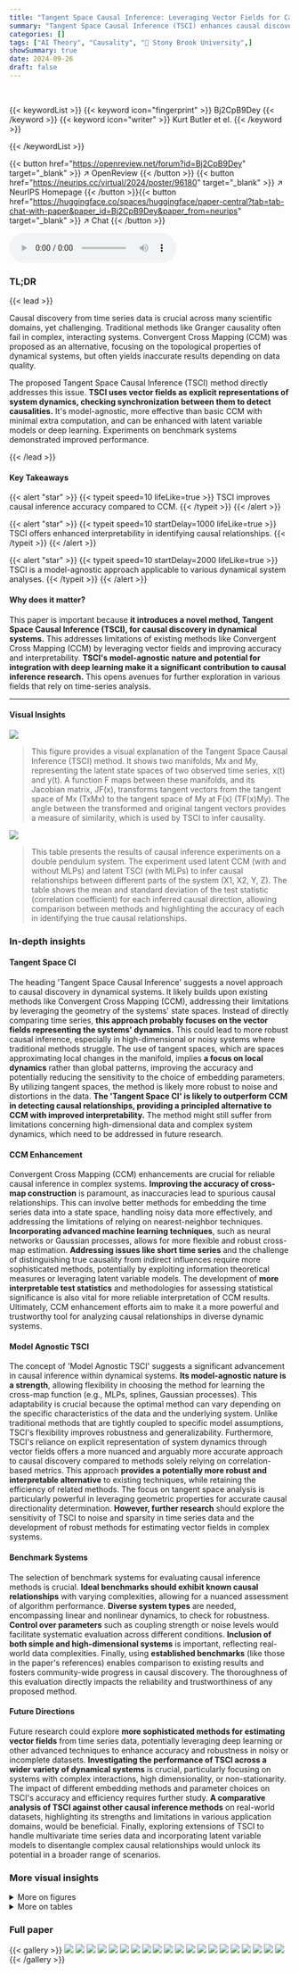 ```yaml
---
title: "Tangent Space Causal Inference: Leveraging Vector Fields for Causal Discovery in Dynamical Systems"
summary: "Tangent Space Causal Inference (TSCI) enhances causal discovery in dynamical systems by leveraging vector fields, outperforming existing methods in accuracy and interpretability."
categories: []
tags: ["AI Theory", "Causality", "🏢 Stony Brook University",]
showSummary: true
date: 2024-09-26
draft: false
---
```


<br>

{{< keywordList >}}
{{< keyword icon="fingerprint" >}} Bj2CpB9Dey {{< /keyword >}}
{{< keyword icon="writer" >}} Kurt Butler et el. {{< /keyword >}}
 
{{< /keywordList >}}

{{< button href="https://openreview.net/forum?id=Bj2CpB9Dey" target="_blank" >}}
↗ OpenReview
{{< /button >}}
{{< button href="https://neurips.cc/virtual/2024/poster/96180" target="_blank" >}}
↗ NeurIPS Homepage
{{< /button >}}{{< button href="https://huggingface.co/spaces/huggingface/paper-central?tab=tab-chat-with-paper&paper_id=Bj2CpB9Dey&paper_from=neurips" target="_blank" >}}
↗ Chat
{{< /button >}}



<audio controls>
    <source src="https://ai-paper-reviewer.com/Bj2CpB9Dey/podcast.wav" type="audio/wav">
    Your browser does not support the audio element.
</audio>


### TL;DR


{{< lead >}}

Causal discovery from time series data is crucial across many scientific domains, yet challenging. Traditional methods like Granger causality often fail in complex, interacting systems. Convergent Cross Mapping (CCM) was proposed as an alternative, focusing on the topological properties of dynamical systems, but often yields inaccurate results depending on data quality.

The proposed Tangent Space Causal Inference (TSCI) method directly addresses this issue. **TSCI uses vector fields as explicit representations of system dynamics, checking synchronization between them to detect causalities.** It's model-agnostic, more effective than basic CCM with minimal extra computation, and can be enhanced with latent variable models or deep learning.  Experiments on benchmark systems demonstrated improved performance.

{{< /lead >}}


#### Key Takeaways

{{< alert "star" >}}
{{< typeit speed=10 lifeLike=true >}} TSCI improves causal inference accuracy compared to CCM. {{< /typeit >}}
{{< /alert >}}

{{< alert "star" >}}
{{< typeit speed=10 startDelay=1000 lifeLike=true >}} TSCI offers enhanced interpretability in identifying causal relationships. {{< /typeit >}}
{{< /alert >}}

{{< alert "star" >}}
{{< typeit speed=10 startDelay=2000 lifeLike=true >}} TSCI is a model-agnostic approach applicable to various dynamical system analyses. {{< /typeit >}}
{{< /alert >}}

#### Why does it matter?
This paper is important because **it introduces a novel method, Tangent Space Causal Inference (TSCI), for causal discovery in dynamical systems.** This addresses limitations of existing methods like Convergent Cross Mapping (CCM) by leveraging vector fields and improving accuracy and interpretability. **TSCI's model-agnostic nature and potential for integration with deep learning make it a significant contribution to causal inference research.** This opens avenues for further exploration in various fields that rely on time-series analysis.

------
#### Visual Insights



![](https://ai-paper-reviewer.com/Bj2CpB9Dey/figures_4_1.jpg)

> This figure provides a visual explanation of the Tangent Space Causal Inference (TSCI) method.  It shows two manifolds, Mx and My, representing the latent state spaces of two observed time series, x(t) and y(t).  A function F maps between these manifolds, and its Jacobian matrix, JF(x), transforms tangent vectors from the tangent space of Mx (TxMx) to the tangent space of My at F(x) (TF(x)My). The angle between the transformed and original tangent vectors provides a measure of similarity, which is used by TSCI to infer causality.





![](https://ai-paper-reviewer.com/Bj2CpB9Dey/tables_8_1.jpg)

> This table presents the results of causal inference experiments on a double pendulum system.  The experiment used latent CCM (with and without MLPs) and latent TSCI (with MLPs) to infer causal relationships between different parts of the system (X1, X2, Y, Z).  The table shows the mean and standard deviation of the test statistic (correlation coefficient) for each inferred causal direction, allowing comparison between methods and highlighting the accuracy of each in identifying the true causal relationships.





### In-depth insights


#### Tangent Space CI
The heading 'Tangent Space Causal Inference' suggests a novel approach to causal discovery in dynamical systems.  It likely builds upon existing methods like Convergent Cross Mapping (CCM), addressing their limitations by leveraging the geometry of the systems' state spaces. Instead of directly comparing time series, **this approach probably focuses on the vector fields representing the systems' dynamics.**  This could lead to more robust causal inference, especially in high-dimensional or noisy systems where traditional methods struggle.  The use of tangent spaces, which are spaces approximating local changes in the manifold, implies **a focus on local dynamics** rather than global patterns, improving the accuracy and potentially reducing the sensitivity to the choice of embedding parameters. By utilizing tangent spaces, the method is likely more robust to noise and distortions in the data. **The 'Tangent Space CI' is likely to outperform CCM in detecting causal relationships, providing a principled alternative to CCM with improved interpretability.** The method might still suffer from limitations concerning high-dimensional data and complex system dynamics, which need to be addressed in future research.

#### CCM Enhancement
Convergent Cross Mapping (CCM) enhancements are crucial for reliable causal inference in complex systems.  **Improving the accuracy of cross-map construction** is paramount, as inaccuracies lead to spurious causal relationships. This can involve better methods for embedding the time series data into a state space, handling noisy data more effectively, and addressing the limitations of relying on nearest-neighbor techniques.  **Incorporating advanced machine learning techniques**, such as neural networks or Gaussian processes, allows for more flexible and robust cross-map estimation. **Addressing issues like short time series** and the challenge of distinguishing true causality from indirect influences require more sophisticated methods, potentially by exploiting information theoretical measures or leveraging latent variable models.  The development of **more interpretable test statistics** and methodologies for assessing statistical significance is also vital for more reliable interpretation of CCM results. Ultimately, CCM enhancement efforts aim to make it a more powerful and trustworthy tool for analyzing causal relationships in diverse dynamic systems.

#### Model Agnostic TSCI
The concept of 'Model Agnostic TSCI' suggests a significant advancement in causal inference within dynamical systems.  **Its model-agnostic nature is a strength**, allowing flexibility in choosing the method for learning the cross-map function (e.g., MLPs, splines, Gaussian processes). This adaptability is crucial because the optimal method can vary depending on the specific characteristics of the data and the underlying system.  Unlike traditional methods that are tightly coupled to specific model assumptions, TSCI's flexibility improves robustness and generalizability.  Furthermore, TSCI's reliance on explicit representation of system dynamics through vector fields offers a more nuanced and arguably more accurate approach to causal discovery compared to methods solely relying on correlation-based metrics. This approach **provides a potentially more robust and interpretable alternative** to existing techniques, while retaining the efficiency of related methods. The focus on tangent space analysis is particularly powerful in leveraging geometric properties for accurate causal directionality determination. **However, further research** should explore the sensitivity of TSCI to noise and sparsity in time series data and the development of robust methods for estimating vector fields in complex systems.

#### Benchmark Systems
The selection of benchmark systems for evaluating causal inference methods is crucial.  **Ideal benchmarks should exhibit known causal relationships** with varying complexities, allowing for a nuanced assessment of algorithm performance.  **Diverse system types** are needed, encompassing linear and nonlinear dynamics, to check for robustness.  **Control over parameters** such as coupling strength or noise levels would facilitate systematic evaluation across different conditions.  **Inclusion of both simple and high-dimensional systems** is important, reflecting real-world data complexities. Finally, using **established benchmarks** (like those in the paper's references) enables comparison to existing results and fosters community-wide progress in causal discovery.  The thoroughness of this evaluation directly impacts the reliability and trustworthiness of any proposed method.

#### Future Directions
Future research could explore **more sophisticated methods for estimating vector fields** from time series data, potentially leveraging deep learning or other advanced techniques to enhance accuracy and robustness in noisy or incomplete datasets.  **Investigating the performance of TSCI across a wider variety of dynamical systems** is crucial, particularly focusing on systems with complex interactions, high dimensionality, or non-stationarity. The impact of different embedding methods and parameter choices on TSCI's accuracy and efficiency requires further study.  **A comparative analysis of TSCI against other causal inference methods** on real-world datasets, highlighting its strengths and limitations in various application domains, would be beneficial.  Finally, exploring extensions of TSCI to handle multivariate time series data and incorporating latent variable models to disentangle complex causal relationships would unlock its potential in a broader range of scenarios.


### More visual insights

<details>
<summary>More on figures
</summary>


![](https://ai-paper-reviewer.com/Bj2CpB9Dey/figures_6_1.jpg)

> This figure visualizes the shadow manifolds (Mx and My) of a unidirectionally coupled Rössler-Lorenz system (with coupling strength C=1).  It shows the manifolds with tangent vectors overlaid, illustrating the concept of mapping vector fields between manifolds using Jacobian matrices. The histograms display the distribution of cosine similarities between the tangent vectors of one manifold and the mapped tangent vectors from the other manifold, for both directions (x→y and y→x). The means of these distributions represent the TSCI test statistics, which reveal the degree of similarity between the vector fields and, therefore, the causal relationship between the systems.


![](https://ai-paper-reviewer.com/Bj2CpB9Dey/figures_7_1.jpg)

> This figure compares the performance of Tangent Space Causal Inference (TSCI) and Convergent Cross Mapping (CCM) methods on a unidirectionally coupled Rössler-Lorenz system.  Subfigure (a) shows how the median test statistic of both methods varies with the coupling strength (C) between the two systems, while subfigure (b) demonstrates the impact of library length (the length of the time series used for analysis) on the test statistic for a fixed coupling strength of C=1.0. Shaded areas represent the 5th and 95th percentiles across 100 trials, illustrating variability in performance.


![](https://ai-paper-reviewer.com/Bj2CpB9Dey/figures_14_1.jpg)

> This figure compares the performance of Tangent Space Causal Inference (TSCI) and Convergent Cross Mapping (CCM) methods in detecting causal relationships in a unidirectionally coupled Rössler-Lorenz system.  The heatmaps illustrate the test statistics (correlation coefficients) for different embedding dimensions (Qx and Qy) for both methods,  showing the direction of causality (X→Y or Y→X). The red lines represent the embedding dimensions selected by a false-nearest neighbor algorithm which helps determine the optimal number of dimensions to accurately capture the system's dynamics. The figure aims to demonstrate that TSCI is more robust in detecting the true causality compared to CCM across various embedding dimensions.


![](https://ai-paper-reviewer.com/Bj2CpB9Dey/figures_14_2.jpg)

> The figure compares the performance of TSCI and CCM in the presence of additive noise in the Rössler-Lorenz system.  It shows the median test statistic and its 5th and 95th percentiles over 100 trials for both algorithms, while varying the signal-to-noise ratio. The true causal relationship is X → Y. The shaded areas represent the variability of the results.


![](https://ai-paper-reviewer.com/Bj2CpB9Dey/figures_15_1.jpg)

> This figure compares the performance of TSCI and CCM in detecting causality when the Rössler-Lorenz system is affected by an additive sine wave signal. The x-axis represents the relative signal power of the sine wave in dB, which is varied to simulate different levels of signal corruption.  The y-axis shows the correlation coefficient, a measure of the strength of the detected causal relationship. The plot displays the median test statistic over 100 trials, with shaded regions showing the 5th and 95th percentiles.  Separate lines are plotted for both the true causal direction (x→y) and the opposite direction (y→x) for both TSCI and CCM. The results show that both methods' performance degrades as the sine wave's relative power increases, meaning that higher signal corruption negatively impacts the accuracy of causal inference. However, TSCI shows greater resilience to false claims of strong causation at higher relative signal powers than CCM.


![](https://ai-paper-reviewer.com/Bj2CpB9Dey/figures_15_2.jpg)

> This figure compares the results obtained using cosine similarity (CS) and mutual information (MI) as test statistics for the TSCI algorithm applied to a Rössler-Lorenz system with varying coupling strength (C). The top panel displays the results using cosine similarity, while the bottom panel shows the results using mutual information.  Each panel shows the TSCI scores (rx→y and ry→x) for both the causal direction (x → y) and the reversed direction (y → x) as a function of C.  The shaded areas represent confidence intervals, highlighting the variability of the results.  This figure serves to compare the performance and interpretability of cosine similarity against mutual information as test statistics in the TSCI approach.


</details>




<details>
<summary>More on tables
</summary>


![](https://ai-paper-reviewer.com/Bj2CpB9Dey/tables_16_1.jpg)
> This table presents the results of Granger causality tests performed on the Rössler-Lorenz system for various coupling strengths (C).  It shows the median, 5th, and 95th percentile p-values from the F-test for both directions of causality (X → Y and Y → X) across 50 trials.  The p-values indicate the statistical significance of the causal relationship between the two systems.  Lower p-values suggest stronger evidence of a causal relationship.

![](https://ai-paper-reviewer.com/Bj2CpB9Dey/tables_16_2.jpg)
> This table presents the results of three bivariate causal discovery methods (RECI, IGCI, and ANM) applied to the Rössler-Lorenz system with varying coupling strengths (C).  A negative score indicates causality from X to Y, and a positive score indicates causality from Y to X.  The median, minimum, and maximum scores across ten trials are shown for each method and coupling strength.

![](https://ai-paper-reviewer.com/Bj2CpB9Dey/tables_17_1.jpg)
> This table presents the results of Granger causality tests performed on the Rössler-Lorenz system for various coupling strengths (C).  The p-values indicate the strength of evidence for causality in both directions (X→Y and Y→X). Lower p-values suggest stronger evidence for causality.

</details>




### Full paper

{{< gallery >}}
<img src="https://ai-paper-reviewer.com/Bj2CpB9Dey/1.png" class="grid-w50 md:grid-w33 xl:grid-w25" />
<img src="https://ai-paper-reviewer.com/Bj2CpB9Dey/2.png" class="grid-w50 md:grid-w33 xl:grid-w25" />
<img src="https://ai-paper-reviewer.com/Bj2CpB9Dey/3.png" class="grid-w50 md:grid-w33 xl:grid-w25" />
<img src="https://ai-paper-reviewer.com/Bj2CpB9Dey/4.png" class="grid-w50 md:grid-w33 xl:grid-w25" />
<img src="https://ai-paper-reviewer.com/Bj2CpB9Dey/5.png" class="grid-w50 md:grid-w33 xl:grid-w25" />
<img src="https://ai-paper-reviewer.com/Bj2CpB9Dey/6.png" class="grid-w50 md:grid-w33 xl:grid-w25" />
<img src="https://ai-paper-reviewer.com/Bj2CpB9Dey/7.png" class="grid-w50 md:grid-w33 xl:grid-w25" />
<img src="https://ai-paper-reviewer.com/Bj2CpB9Dey/8.png" class="grid-w50 md:grid-w33 xl:grid-w25" />
<img src="https://ai-paper-reviewer.com/Bj2CpB9Dey/9.png" class="grid-w50 md:grid-w33 xl:grid-w25" />
<img src="https://ai-paper-reviewer.com/Bj2CpB9Dey/10.png" class="grid-w50 md:grid-w33 xl:grid-w25" />
<img src="https://ai-paper-reviewer.com/Bj2CpB9Dey/11.png" class="grid-w50 md:grid-w33 xl:grid-w25" />
<img src="https://ai-paper-reviewer.com/Bj2CpB9Dey/12.png" class="grid-w50 md:grid-w33 xl:grid-w25" />
<img src="https://ai-paper-reviewer.com/Bj2CpB9Dey/13.png" class="grid-w50 md:grid-w33 xl:grid-w25" />
<img src="https://ai-paper-reviewer.com/Bj2CpB9Dey/14.png" class="grid-w50 md:grid-w33 xl:grid-w25" />
<img src="https://ai-paper-reviewer.com/Bj2CpB9Dey/15.png" class="grid-w50 md:grid-w33 xl:grid-w25" />
<img src="https://ai-paper-reviewer.com/Bj2CpB9Dey/16.png" class="grid-w50 md:grid-w33 xl:grid-w25" />
<img src="https://ai-paper-reviewer.com/Bj2CpB9Dey/17.png" class="grid-w50 md:grid-w33 xl:grid-w25" />
<img src="https://ai-paper-reviewer.com/Bj2CpB9Dey/18.png" class="grid-w50 md:grid-w33 xl:grid-w25" />
<img src="https://ai-paper-reviewer.com/Bj2CpB9Dey/19.png" class="grid-w50 md:grid-w33 xl:grid-w25" />
<img src="https://ai-paper-reviewer.com/Bj2CpB9Dey/20.png" class="grid-w50 md:grid-w33 xl:grid-w25" />
{{< /gallery >}}